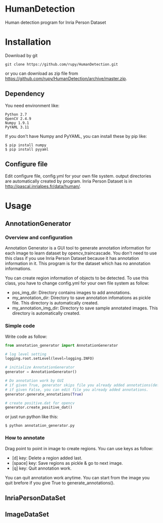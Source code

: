 # HumanDetection
Human detection program for Inria Person Dataset

# Installation

Download by git

```
git clone https://github.com/rupy/HumanDetection.git
```

or you can download as zip file from https://github.com/rupy/HumanDetection/archive/master.zip.

## Dependency

You need environment like:

```
Python 2.7
OpenCV 2.4.9
Numpy 1.9.1
PyYAML 3.11
```
If you don't have Numpy and PyYAML, you can install these by pip like:

```Shell
$ pip install numpy
$ pip install pyyaml
```

## Configure file

Edit configure file, config.yml for your own file system. output directories are automatically created by program. Inria Person Dataset is in http://pascal.inrialpes.fr/data/human/.

# Usage

## AnnotationGenerator

### Overview and configuration

Annotation Generator is a GUI tool to generate annotation information for each image to learn dataset by opencv_traincascade.
You don't need to use this class if you use Inria Person Dataset because it has annotation information in it. This program is for the dataset which has no annotation informations. 

You can create region information of objects to be detected. To use this class, you have to change config.yml for your own file system as follow:
- pos_img_dir: Directory contains images to add annotations.
- my_annotation_dir: Directory to save annotation infomations as pickle file. This directory is automatically created.
- my_annotation_img_dir: Directory to save sample annotated images. This directory is automatically created.

### Simple code

Write code as follow:

```python
from annotation_generator import AnnotationGenerator

# log level setting
logging.root.setLevel(level=logging.INFO)

# initialize AnnotationGenerator
generator = AnnotationGenerator()

# Do annotation work by GUI
# if given True, generator skips file you already added annotations(default).
# if given False, you can edit file you already added annotations.
generator.generate_annotations(True)

# create positive.dat for opencv
generator.create_positive_dat()
```

or just run python like this:

```Shell
$ python annotation_generator.py
```
### How to annotate

Drag point to point in image to create regions. You can use keys as follow:
- [d] key: Delete a region added last.
- [space] key: Save regions as pickle & go to next image.
- [q] key: Quit annotation work.

You can quit annotation work anytime. You can start from the image you quit brefore if you give True to generate_annotations().

## InriaPersonDataSet

## ImageDataSet
